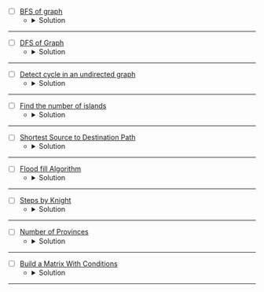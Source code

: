 * [ ] [BFS of graph](https://www.geeksforgeeks.org/problems/bfs-traversal-of-graph/1?page=1&category=DFS,BFS&sortBy=submissions) 
    * <details>
        <summary> Solution </summary>

        ```c++
            //{ Driver Code Starts
            #include <bits/stdc++.h>
            using namespace std;

            // } Driver Code Ends
            class Solution {
            public:
                // Function to return Breadth First Traversal of given graph.
                vector<int> bfsOfGraph(int V, vector<int> adj[]) {
                    // Code here
                    vector<int>ans, vis(V);
                    queue<int>bfs;
                    bfs.push(0);
                    vis[0] = 1;
                    while(!bfs.empty()){
                        int node = bfs.front();
                        bfs.pop();
                        ans.push_back(node);
                        for(auto &child: adj[node]){
                            if(vis[child] == 0){
                                vis[child] = 1;
                                bfs.push(child);
                            }
                        }
                    }
                    return ans;
                }
            };

            //{ Driver Code Starts.
            int main() {
                int tc;
                cin >> tc;
                while (tc--) {
                    int V, E;
                    cin >> V >>

                        E;

                    vector<int> adj[V];

                    for (int i = 0; i < E; i++) {
                        int u, v;
                        cin >> u >> v;
                        adj[u].push_back(v);
                        // 		adj[v].push_back(u);
                    }
                    // string s1;
                    // cin>>s1;
                    Solution obj;
                    vector<int> ans = obj.bfsOfGraph(V, adj);
                    for (int i = 0; i < ans.size(); i++) {
                        cout << ans[i] << " ";
                    }
                    cout << endl;
                }
                return 0;
            }
            // } Driver Code Ends
        
    </details>

---


* [ ] [DFS of Graph](https://www.geeksforgeeks.org/problems/depth-first-traversal-for-a-graph/1?page=1&category=DFS,BFS&sortBy=submissions) 
    * <details>
        <summary> Solution </summary>

        ```c++
            //{ Driver Code Starts
            #include <bits/stdc++.h>
            using namespace std;

            // } Driver Code Ends
            class Solution {
            public:
                // Function to return a list containing the DFS traversal of the graph.
                void dfs(int node, vector<int>adj[], vector<int>&vis, vector<int>&ans){
                    vis[node] = 1;
                    ans.push_back(node);
                    for(auto &child: adj[node]){
                        if(!vis[child]){
                            dfs(child, adj, vis, ans);
                        }
                    }
                }
                vector<int> dfsOfGraph(int V, vector<int> adj[]) {
                    // Code here
                    vector<int>vis(V), ans;
                    dfs(0, adj, vis, ans);
                    return ans;
                }
            };

            //{ Driver Code Starts.
            int main() {
                int tc;
                cin >> tc;
                while (tc--) {
                    int V, E;
                    cin >> V >> E;

                    vector<int> adj[V];

                    for (int i = 0; i < E; i++) {
                        int u, v;
                        cin >> u >> v;
                        adj[u].push_back(v);
                        adj[v].push_back(u);
                    }
                    // string s1;
                    // cin>>s1;
                    Solution obj;
                    vector<int> ans = obj.dfsOfGraph(V, adj);
                    for (int i = 0; i < ans.size(); i++) {
                        cout << ans[i] << " ";
                    }
                    cout << endl;
                }
                return 0;
            }
            // } Driver Code Ends
        
    </details>

---



* [ ] [Detect cycle in an undirected graph](https://www.geeksforgeeks.org/problems/detect-cycle-in-an-undirected-graph/1?page=1&category=DFS,BFS&sortBy=submissions) 
    * <details>
        <summary> Solution </summary>

        ```c++
            //{ Driver Code Starts
            #include <bits/stdc++.h>
            using namespace std;

            // } Driver Code Ends
            class Solution {
            public:
                // Function to detect cycle in an undirected graph.
                bool dfs(int node, int parent, vector<int>adj[], vector<int>&vis){
                    vis[node] = 1;
                    bool flag = false;
                    for(auto &child: adj[node]){
                        if(vis[child] && child != parent)
                            return true;
                        if(!vis[child])
                            flag |= dfs(child, node, adj, vis);
                    }
                    return flag;
                }
                
                bool isCycle(int V, vector<int> adj[]) {
                    // Code here
                    vector<int>vis(V);
                    bool cycle = false;
                    for(int i = 0; i < V;i++){
                        if(!vis[i]){
                            cycle |= dfs(i, -1, adj, vis);
                        }
                    }
                    return cycle;
                }
            };

            //{ Driver Code Starts.
            int main() {
                int tc;
                cin >> tc;
                while (tc--) {
                    int V, E;
                    cin >> V >> E;
                    vector<int> adj[V];
                    for (int i = 0; i < E; i++) {
                        int u, v;
                        cin >> u >> v;
                        adj[u].push_back(v);
                        adj[v].push_back(u);
                    }
                    Solution obj;
                    bool ans = obj.isCycle(V, adj);
                    if (ans)
                        cout << "1\n";
                    else
                        cout << "0\n";
                }
                return 0;
            }
            // } Driver Code Ends
        
    </details>

---



* [ ] [Find the number of islands](https://www.geeksforgeeks.org/problems/find-the-number-of-islands/1?page=1&category=DFS,BFS&sortBy=submissions) 
    * <details>
        <summary> Solution </summary>

        ```c++
            //{ Driver Code Starts
            #include <bits/stdc++.h>
            using namespace std;

            // } Driver Code Ends
            class Solution {
                int dx[8] = {1, -1, 0, 0, -1, -1, 1, 1};
                int dy[8] = {0, 0, 1, -1, -1, 1, -1, 1};

                bool isValid(int i, int j, int n, int m){
                    return (i >= 0 && i < n && j >= 0 && j < m);
                }

                void dfs(int x, int y, int n, int m, vector<vector<char>>&grid, vector<vector<bool>>&vis){
                    
                    if(!isValid(x, y, n, m) || vis[x][y] || grid[x][y] == '0')
                        return;
                        
                    vis[x][y] = 1;
                    for(int i = 0; i < 8;i++){
                        int xx = x + dx[i];
                        int yy = y + dy[i];
                        dfs(xx, yy, n, m, grid, vis);
                    }
                    
                }
            public:
                // Function to find the number of islands.
                int numIslands(vector<vector<char>>& grid) {
                    // Code here
                    int n = grid.size();
                    int m = grid[0].size();
                    vector<vector<bool>>vis(n, vector<bool>(m));
                    int comp = 0;
                    for(int i = 0; i < n;i++){
                        for(int j = 0; j < m;j++){
                            if(!vis[i][j] && grid[i][j] == '1'){
                                dfs(i, j, n, m, grid, vis);
                                ++comp;
                            }
                        }
                    }
                    return comp;
                }
            };

            //{ Driver Code Starts.
            int main() {
                int tc;
                cin >> tc;
                while (tc--) {
                    int n, m;
                    cin >> n >> m;
                    vector<vector<char>> grid(n, vector<char>(m, '#'));
                    for (int i = 0; i < n; i++) {
                        for (int j = 0; j < m; j++) {
                            cin >> grid[i][j];
                        }
                    }
                    Solution obj;
                    int ans = obj.numIslands(grid);
                    cout << ans << '\n';
                }
                return 0;
            }
            // } Driver Code Ends
        
    </details>

---



* [ ] [Shortest Source to Destination Path](https://www.geeksforgeeks.org/problems/shortest-source-to-destination-path3544/1?page=1&category=DFS,BFS&sortBy=submissions) 
    * <details>
        <summary> Solution </summary>

        ```c++
            //{ Driver Code Starts
            // Initial Template for C++

            #include <bits/stdc++.h>
            using namespace std;

            // } Driver Code Ends
            // User function Template for C++

            class Solution {
                int dx[4] = {1, -1, 0, 0};
                int dy[4] = {0, 0, -1, 1};
                
                bool isValid(int x, int y, int n, int m){
                    return (x >= 0 && x < n && y >= 0 && y < m);
                }
            public:
                int shortestDistance(int N, int M, vector<vector<int>>& A, int X, int Y) {
                    // code here
                    vector<vector<int>>distance(N, vector<int>(M, -1));
                    vector<vector<bool>>vis(N, vector<bool>(M));
                    // distance[x][y] = distance[node][node] + 1;
                    queue<pair<int,int>>bfs;
                    if(A[0][0]){
                        bfs.push({0 , 0});
                        vis[0][0] = 1;
                        distance[0][0] = 0;
                    }
                    while(!bfs.empty()){
                        pair<int,int>node = bfs.front();
                        bfs.pop();
                        for(int i = 0; i < 4;i++){
                            int newPosX = node.first + dx[i];
                            int newPosY = node.second + dy[i];
                            if(isValid(newPosX, newPosY, N, M) && !vis[newPosX][newPosY] && A[newPosX][newPosY]){
                                vis[newPosX][newPosY] = 1;
                                bfs.push({newPosX, newPosY});
                                distance[newPosX][newPosY] = distance[node.first][node.second] + 1;
                            }
                        }
                    }
                    return distance[X][Y];
                }
            };

            //{ Driver Code Starts.
            int main() {
                int t;
                cin >> t;
                while (t--) {
                    int N, M, x, y;
                    cin >> N >> M;
                    vector<vector<int>> v(N, vector<int>(M));
                    for (int i = 0; i < N; i++)
                        for (int j = 0; j < M; j++) cin >> v[i][j];
                    cin >> x >> y;
                    Solution ob;
                    cout << ob.shortestDistance(N, M, v, x, y) << "\n";
                }
            }
            // } Driver Code Ends
        
    </details>

---


* [ ] [Flood fill Algorithm](https://www.geeksforgeeks.org/problems/flood-fill-algorithm1856/1?page=1&category=DFS,BFS&sortBy=submissions) 
    * <details>
        <summary> Solution </summary>

        ```c++
            //{ Driver Code Starts
            #include<bits/stdc++.h>
            using namespace std;

            // } Driver Code Ends
            class Solution {
                int dx[4] = {1, -1, 0, 0};
                int dy[4] = {0, 0, -1, 1};
                
                bool isValid(int x, int y, int n, int m){
                    return (x >= 0 && x < n && y >= 0 && y < m);
                }
                
                void floodFill(int x, int y, int& n, int& m, vector<vector<bool>>&vis, vector<vector<int>>&image, int original, int& newColor){
                    if(!isValid(x, y, n, m) || vis[x][y] || image[x][y] != original)
                        return;
                    vis[x][y] = 1;
                    image[x][y] = newColor;
                    for(int i = 0; i < 4;i++){
                        int newX = x + dx[i];
                        int newY = y + dy[i];
                        floodFill(newX, newY, n, m, vis, image, original, newColor);
                    }
                }
            public:
                vector<vector<int>> floodFill(vector<vector<int>>& image, int sr, int sc, int newColor) {
                    // Code here 
                    int n = image.size();
                    int m = image[0].size();
                    vector<vector<bool>>vis(n, vector<bool>(m));
                    floodFill(sr, sc, n, m, vis, image, image[sr][sc], newColor);
                    return image;
                }
            };

            //{ Driver Code Starts.
            int main(){
                int tc;
                cin >> tc;
                while(tc--){
                    int n, m;
                    cin >> n >> m;
                    vector<vector<int>>image(n, vector<int>(m,0));
                    for(int i = 0; i < n; i++){
                        for(int j = 0; j < m; j++)
                            cin >> image[i][j];
                    }
                    int sr, sc, newColor;
                    cin >> sr >> sc >> newColor;
                    Solution obj;
                    vector<vector<int>> ans = obj.floodFill(image, sr, sc, newColor);
                    for(auto i: ans){
                        for(auto j: i)
                            cout << j << " ";
                        cout << "\n";
                    }
                }
                return 0;
            }
            // } Driver Code Ends
        
    </details>

---



* [ ] [Steps by Knight](https://www.geeksforgeeks.org/problems/steps-by-knight5927/1?page=1&category=DFS,BFS&sortBy=submissions) 
    * <details>
        <summary> Solution </summary>

        ```c++
            //{ Driver Code Starts
            #include<bits/stdc++.h>
            using namespace std;

            // } Driver Code Ends
            class Solution 
            {
                int dx[8] = {-2, -2, 2, 2, -1, 1, -1, 1};
                int dy[8] = {1, -1, 1, -1, 2, 2, -2, -2};
                
                bool isValid(int x, int y, int n){
                    return (x >= 1 && x <= n && y >= 1 && y <= n);
                }
                
                public:
                //Function to find out minimum steps Knight needs to reach target position.
                int minStepToReachTarget(vector<int>&KnightPos,vector<int>&TargetPos,int N)
                {
                    // Code here
                    int srcX = KnightPos[0], srcY = KnightPos[1];
                    int targX = TargetPos[0], targY = TargetPos[1];
                    vector<vector<bool>>vis(N + 1, vector<bool>(N + 1));
                    vector<vector<int>>distance(N + 1, vector<int>(N + 1, -1));
                    queue<pair<int,int>> bfs;
                    bfs.push({srcX, srcY});
                    vis[srcX][srcY] = 1;
                    distance[srcX][srcY] = 0;
                    while(!bfs.empty()){
                        pair<int,int> node = bfs.front();
                        bfs.pop();
                        if(node.first == targX && node.second == targY)
                            break;
                        for(int i = 0; i < 8;i++){
                            int newX = node.first + dx[i];
                            int newY = node.second + dy[i];
                            if(isValid(newX, newY, N) && !vis[newX][newY]){
                                vis[newX][newY] = 1;
                                distance[newX][newY] = distance[node.first][node.second] + 1;
                                bfs.push({newX, newY});
                            }
                        }
                    }
                    return distance[targX][targY];
                }
            };

            //{ Driver Code Starts.
            int main(){
                int tc;
                cin >> tc;
                while(tc--){
                    vector<int>KnightPos(2);
                    vector<int>TargetPos(2);
                    int N;
                    cin >> N;
                    cin >> KnightPos[0] >> KnightPos[1];
                    cin >> TargetPos[0] >> TargetPos[1];
                    Solution obj;
                    int ans = obj.minStepToReachTarget(KnightPos, TargetPos, N);
                    cout << ans <<"\n";
                }
                return 0;
            }
            // } Driver Code Ends
        
    </details>

---


* [ ] [Number of Provinces](https://www.geeksforgeeks.org/problems/number-of-provinces/1?page=1&category=DFS,BFS&sortBy=submissions) 
    * <details>
        <summary> Solution </summary>

        ```c++
            //{ Driver Code Starts
            #include <bits/stdc++.h>
            using namespace std;


            // } Driver Code Ends
            //User function Template for C++

            class Solution {
                void dfs(int node, vector<int>&vis, vector<vector<int>>&adj){
                    vis[node] = 1;
                    int sz = adj[node].size();
                    for(int i = 0; i < sz;i++){
                        if(adj[node][i] && !vis[i]){
                            dfs(i, vis, adj);
                        }
                    }
                }
            public:
                int numProvinces(vector<vector<int>>& adj, int V) {
                    // code here
                    int ans = 0;
                    vector<int>vis(V);
                    for(int i = 0;i < V;i++){
                        if(!vis[i]){
                            dfs(i, vis, adj);
                            ++ans;
                        }
                    }
                    return ans;
                }
            };

            //{ Driver Code Starts.

            int main() {
                int t;
                cin >> t;
                while (t--) {
                    int V,x;
                    cin>>V;
                    
                    vector<vector<int>> adj;
                    
                    for(int i=0; i<V; i++)
                    {
                        vector<int> temp;
                        for(int j=0; j<V; j++)
                        {
                            cin>>x;
                            temp.push_back(x);
                        }
                        adj.push_back(temp);
                    }
                    

                    Solution ob;
                    cout << ob.numProvinces(adj,V) << endl;
                }
                return 0;
            }
            // } Driver Code Ends
        
    </details>

---



* [ ] [Build a Matrix With Conditions](https://leetcode.com/problems/build-a-matrix-with-conditions/description/) 
    * <details>
        <summary> Solution </summary>

        ```c++
            class Solution {
                bool CheckCycle(int node, vector<char>& vis, vector<vector<int>>& adj) {
                    bool flag = true;
                    vis[node] = 1;
                    for(auto &child: adj[node]) {
                        if(vis[child] == 0) {
                            flag &= CheckCycle(child, vis, adj);
                        }
                        else if(vis[child] == 1)
                            return false;
                    }
                    vis[node] = 2;
                    return flag;
                }
                
                void buildGraph(vector<vector<int>>& conditions, vector<vector<int>>& adj) {
                    for(auto &edge: conditions) {
                        int x = edge[0], y = edge[1];
                        adj[x].push_back(y);
                    }
                }

                bool CheckCycle(vector<vector<int>>& adj, int k) {
                    vector<char> vis(k + 1);
                    bool flag = true;
                    for(int i = 1; i <= k;i++) {
                        if(vis[i] == 0) {
                            flag &= CheckCycle(i, vis, adj);
                            if(flag == false)
                                break;
                        }
                    }
                    return flag;
                }

                void dfs(int node, vector<bool>& vis, vector<int>& ans, vector<vector<int>>& adj) {
                    vis[node] = true;
                    for(auto &child: adj[node]) {
                        if(vis[child] == false)
                            dfs(child, vis, ans, adj);
                    }
                    ans.push_back(node);
                }

                vector<int> TopologicalSort(vector<vector<int>>& adj, int k) {
                    vector<bool> vis(k + 1);
                    vector<int> ans;
                    for(int i = 1; i <= k;i++) {
                        if(vis[i] == false) {
                            dfs(i, vis, ans, adj);
                        }
                    }
                    reverse(ans.begin(), ans.end());
                    return ans;
                }
            public:
                vector<vector<int>> buildMatrix(int k, vector<vector<int>>& rowConditions, vector<vector<int>>& colConditions) {
                    int n = rowConditions.size();
                    int m = colConditions.size();
                    vector<vector<int>> rowAdj(k + 1), colAdj(k + 1), result(k, vector<int>(k));
                    buildGraph(rowConditions, rowAdj);
                    buildGraph(colConditions, colAdj);
                    bool cycle = (CheckCycle(rowAdj, k) & CheckCycle(colAdj, k));
                    if(cycle == false)
                        return {};
                    vector<int> rowOrder = TopologicalSort(rowAdj, k);
                    vector<int> colOrder = TopologicalSort(colAdj, k);
                    for(int i = 0; i < k;++i) {
                        for(int j = 0; j < k;++j) {
                            if(rowOrder[i] == colOrder[j]) {
                                result[i][j] = rowOrder[i];
                            }
                        }
                    }
                    return result;
                }
            };
        
    </details>

---